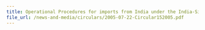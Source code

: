 ```yaml
---
title: Operational Procedures for imports from India under the India-Singapore Comprehensive Economic Cooperation Agreement (CECA)
file_url: /news-and-media/circulars/2005-07-22-Circular152005.pdf
---
```

